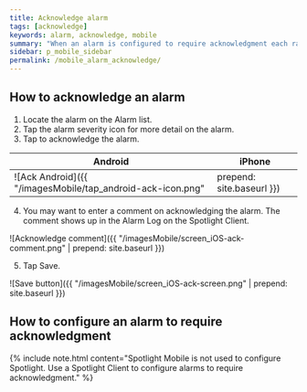 ```yaml
---
title: Acknowledge alarm
tags: [acknowledge]
keywords: alarm, acknowledge, mobile
summary: "When an alarm is configured to require acknowledgment each raised instance of the alarm remains present in Spotlight until the instance is acknowledged. Not all alarms require acknowledgment."
sidebar: p_mobile_sidebar
permalink: /mobile_alarm_acknowledge/
---
```


## How to acknowledge an alarm

1. Locate the alarm on the Alarm list.
2. Tap the alarm severity icon for more detail on the alarm.
3. Tap to acknowledge the alarm.

Android | iPhone
--------|-------
![Ack Android]({{ "/imagesMobile/tap_android-ack-icon.png" | prepend: site.baseurl }}) | ![Ack ios]({{ "/imagesMobile/tap_Ack-button-iOs.png" | prepend: site.baseurl }}) 

4. You may want to enter a comment on acknowledging the alarm. The comment shows up in the Alarm Log on the Spotlight Client.

![Acknowledge comment]({{ "/imagesMobile/screen_iOS-ack-comment.png" | prepend: site.baseurl }})

5. Tap Save.

![Save button]({{ "/imagesMobile/screen_iOS-ack-screen.png" | prepend: site.baseurl }})


## How to configure an alarm to require acknowledgment

{% include note.html content="Spotlight Mobile is not used to configure Spotlight. Use a Spotlight Client to configure alarms to require acknowledgment." %}
